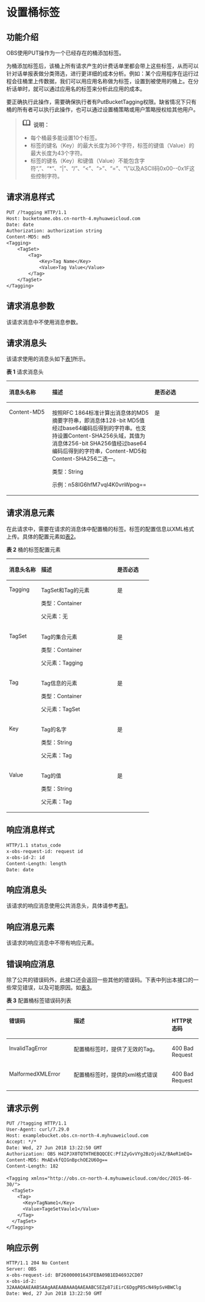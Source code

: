 # 设置桶标签<a name="obs_04_0049"></a>

## 功能介绍<a name="section5584184924715"></a>

OBS使用PUT操作为一个已经存在的桶添加标签。

为桶添加标签后，该桶上所有请求产生的计费话单里都会带上这些标签，从而可以针对话单报表做分类筛选，进行更详细的成本分析。例如：某个应用程序在运行过程会往桶里上传数据，我们可以用应用名称做为标签，设置到被使用的桶上。在分析话单时，就可以通过应用名的标签来分析此应用的成本。

要正确执行此操作，需要确保执行者有PutBucketTagging权限。缺省情况下只有桶的所有者可以执行此操作，也可以通过设置桶策略或用户策略授权给其他用户。

>![](public_sys-resources/icon-note.gif) **说明：** 
>-   每个桶最多能设置10个标签。
>-   标签的键名（Key）的最大长度为36个字符，标签的键值（Value）的最大长度为43个字符。
>-   标签的键名（Key）和键值（Value）不能包含字符“,”、“\*”、“|”、“/”、“<”、“\>”、“=”、“\\”以及ASCII码0x00--0x1F这些控制字符。

## 请求消息样式<a name="section20347124652614"></a>

```
PUT /?tagging HTTP/1.1 
Host: bucketname.obs.cn-north-4.myhuaweicloud.com 
Date: date
Authorization: authorization string
Content-MD5: md5
<Tagging> 
    <TagSet>
        <Tag> 
            <Key>Tag Name</Key> 
            <Value>Tag Value</Value> 
        </Tag> 
    </TagSet> 
</Tagging>
```

## 请求消息参数<a name="section6834183343213"></a>

该请求消息中不使用消息参数。

## 请求消息头<a name="section386944113319"></a>

该请求使用的消息头如下[表1](#table436706591789)所示。

**表 1**  请求消息头

<a name="table436706591789"></a>
<table><thead align="left"><tr id="row532609251789"><th class="cellrowborder" valign="top" width="22.430000000000003%" id="mcps1.2.4.1.1"><p id="p90786001789"><a name="p90786001789"></a><a name="p90786001789"></a>消息头名称</p>
</th>
<th class="cellrowborder" valign="top" width="53.260000000000005%" id="mcps1.2.4.1.2"><p id="p642780001789"><a name="p642780001789"></a><a name="p642780001789"></a>描述</p>
</th>
<th class="cellrowborder" valign="top" width="24.310000000000002%" id="mcps1.2.4.1.3"><p id="p391355251789"><a name="p391355251789"></a><a name="p391355251789"></a>是否必选</p>
</th>
</tr>
</thead>
<tbody><tr id="row520210419261"><td class="cellrowborder" valign="top" width="22.430000000000003%" headers="mcps1.2.4.1.1 "><p id="p1376912802612"><a name="p1376912802612"></a><a name="p1376912802612"></a>Content-MD5</p>
</td>
<td class="cellrowborder" valign="top" width="53.260000000000005%" headers="mcps1.2.4.1.2 "><p id="p179925362264"><a name="p179925362264"></a><a name="p179925362264"></a>按照RFC 1864标准计算出消息体的MD5摘要字符串，即消息体128-bit MD5值经过base64编码后得到的字符串。也支持设置Content-SHA256头域，其值为消息体256-bit SHA256值经过base64编码后得到的字符串，Content-MD5和Content-SHA256二选一。</p>
<p id="p3992123610265"><a name="p3992123610265"></a><a name="p3992123610265"></a>类型：String</p>
<p id="p299210367269"><a name="p299210367269"></a><a name="p299210367269"></a>示例：n58IG6hfM7vqI4K0vnWpog==</p>
</td>
<td class="cellrowborder" valign="top" width="24.310000000000002%" headers="mcps1.2.4.1.3 "><p id="p12769889268"><a name="p12769889268"></a><a name="p12769889268"></a>是</p>
</td>
</tr>
</tbody>
</table>

## 请求消息元素<a name="section1373213918368"></a>

在此请求中，需要在请求的消息体中配置桶的标签。标签的配置信息以XML格式上传。具体的配置元素如[表2](#table1181123018399)。

**表 2**  桶的标签配置元素

<a name="table1181123018399"></a>
<table><thead align="left"><tr id="row2018917307393"><th class="cellrowborder" valign="top" width="22.430000000000003%" id="mcps1.2.4.1.1"><p id="p19190143043913"><a name="p19190143043913"></a><a name="p19190143043913"></a>消息头名称</p>
</th>
<th class="cellrowborder" valign="top" width="53.260000000000005%" id="mcps1.2.4.1.2"><p id="p019273012397"><a name="p019273012397"></a><a name="p019273012397"></a>描述</p>
</th>
<th class="cellrowborder" valign="top" width="24.310000000000002%" id="mcps1.2.4.1.3"><p id="p2195113033915"><a name="p2195113033915"></a><a name="p2195113033915"></a>是否必选</p>
</th>
</tr>
</thead>
<tbody><tr id="row7197230193913"><td class="cellrowborder" valign="top" width="22.430000000000003%" headers="mcps1.2.4.1.1 "><p id="p125361017184212"><a name="p125361017184212"></a><a name="p125361017184212"></a>Tagging</p>
</td>
<td class="cellrowborder" valign="top" width="53.260000000000005%" headers="mcps1.2.4.1.2 "><p id="p6536111718422"><a name="p6536111718422"></a><a name="p6536111718422"></a>TagSet和Tag的元素</p>
<p id="p85368172423"><a name="p85368172423"></a><a name="p85368172423"></a>类型：Container</p>
<p id="p125365178429"><a name="p125365178429"></a><a name="p125365178429"></a>父元素：无</p>
</td>
<td class="cellrowborder" valign="top" width="24.310000000000002%" headers="mcps1.2.4.1.3 "><p id="p553681720423"><a name="p553681720423"></a><a name="p553681720423"></a>是</p>
</td>
</tr>
<tr id="row12641636422"><td class="cellrowborder" valign="top" width="22.430000000000003%" headers="mcps1.2.4.1.1 "><p id="p3911152616425"><a name="p3911152616425"></a><a name="p3911152616425"></a>TagSet</p>
</td>
<td class="cellrowborder" valign="top" width="53.260000000000005%" headers="mcps1.2.4.1.2 "><p id="p591252604217"><a name="p591252604217"></a><a name="p591252604217"></a>Tag的集合元素</p>
<p id="p391202634216"><a name="p391202634216"></a><a name="p391202634216"></a>类型：Container</p>
<p id="p4912142604210"><a name="p4912142604210"></a><a name="p4912142604210"></a>父元素：Tagging</p>
</td>
<td class="cellrowborder" valign="top" width="24.310000000000002%" headers="mcps1.2.4.1.3 "><p id="p3912326144211"><a name="p3912326144211"></a><a name="p3912326144211"></a>是</p>
</td>
</tr>
<tr id="row944320444211"><td class="cellrowborder" valign="top" width="22.430000000000003%" headers="mcps1.2.4.1.1 "><p id="p163325395428"><a name="p163325395428"></a><a name="p163325395428"></a>Tag</p>
</td>
<td class="cellrowborder" valign="top" width="53.260000000000005%" headers="mcps1.2.4.1.2 "><p id="p8333639114218"><a name="p8333639114218"></a><a name="p8333639114218"></a>Tag信息的元素</p>
<p id="p1233323919429"><a name="p1233323919429"></a><a name="p1233323919429"></a>类型：Container</p>
<p id="p0333163974214"><a name="p0333163974214"></a><a name="p0333163974214"></a>父元素：TagSet</p>
</td>
<td class="cellrowborder" valign="top" width="24.310000000000002%" headers="mcps1.2.4.1.3 "><p id="p333319390424"><a name="p333319390424"></a><a name="p333319390424"></a>是</p>
</td>
</tr>
<tr id="row1314615104218"><td class="cellrowborder" valign="top" width="22.430000000000003%" headers="mcps1.2.4.1.1 "><p id="p11495174818425"><a name="p11495174818425"></a><a name="p11495174818425"></a>Key</p>
</td>
<td class="cellrowborder" valign="top" width="53.260000000000005%" headers="mcps1.2.4.1.2 "><p id="p74952488427"><a name="p74952488427"></a><a name="p74952488427"></a>Tag的名字</p>
<p id="p1349514814423"><a name="p1349514814423"></a><a name="p1349514814423"></a>类型：String</p>
<p id="p149512481428"><a name="p149512481428"></a><a name="p149512481428"></a>父元素：Tag</p>
</td>
<td class="cellrowborder" valign="top" width="24.310000000000002%" headers="mcps1.2.4.1.3 "><p id="p18495154864216"><a name="p18495154864216"></a><a name="p18495154864216"></a>是</p>
</td>
</tr>
<tr id="row13866105154213"><td class="cellrowborder" valign="top" width="22.430000000000003%" headers="mcps1.2.4.1.1 "><p id="p196161654134219"><a name="p196161654134219"></a><a name="p196161654134219"></a>Value</p>
</td>
<td class="cellrowborder" valign="top" width="53.260000000000005%" headers="mcps1.2.4.1.2 "><p id="p19616854174215"><a name="p19616854174215"></a><a name="p19616854174215"></a>Tag的值</p>
<p id="p7616135414424"><a name="p7616135414424"></a><a name="p7616135414424"></a>类型：String</p>
<p id="p2616105415423"><a name="p2616105415423"></a><a name="p2616105415423"></a>父元素：Tag</p>
</td>
<td class="cellrowborder" valign="top" width="24.310000000000002%" headers="mcps1.2.4.1.3 "><p id="p11616115484210"><a name="p11616115484210"></a><a name="p11616115484210"></a>是</p>
</td>
</tr>
</tbody>
</table>

## 响应消息样式<a name="section52164611437"></a>

```
HTTP/1.1 status_code
x-obs-request-id: request id
x-obs-id-2: id
Content-Length: length
Date: date
```

## 响应消息头<a name="section1253385718430"></a>

该请求的响应消息使用公共消息头，具体请参考[表1](返回结果.md#d0e686)。

## 响应消息元素<a name="section7363166184419"></a>

该请求的响应消息中不带有响应元素。

## 错误响应消息<a name="section8123191694414"></a>

除了公共的错误码外，此接口还会返回一些其他的错误码。下表中列出本接口的一些常见错误，以及可能原因。如[表3](#table12876123320500)。

**表 3**  配置桶标签错误码列表

<a name="table12876123320500"></a>
<table><thead align="left"><tr id="row6301134115016"><th class="cellrowborder" valign="top" width="33.67%" id="mcps1.2.4.1.1"><p id="p183043420504"><a name="p183043420504"></a><a name="p183043420504"></a>错误码</p>
</th>
<th class="cellrowborder" valign="top" width="51.019999999999996%" id="mcps1.2.4.1.2"><p id="p2303340505"><a name="p2303340505"></a><a name="p2303340505"></a>描述</p>
</th>
<th class="cellrowborder" valign="top" width="15.310000000000002%" id="mcps1.2.4.1.3"><p id="p330834115019"><a name="p330834115019"></a><a name="p330834115019"></a>HTTP状态码</p>
</th>
</tr>
</thead>
<tbody><tr id="row5311834135013"><td class="cellrowborder" valign="top" width="33.67%" headers="mcps1.2.4.1.1 "><p id="p5311234185014"><a name="p5311234185014"></a><a name="p5311234185014"></a>InvalidTagError</p>
</td>
<td class="cellrowborder" valign="top" width="51.019999999999996%" headers="mcps1.2.4.1.2 "><p id="p1231143405016"><a name="p1231143405016"></a><a name="p1231143405016"></a>配置桶标签时，提供了无效的Tag。</p>
</td>
<td class="cellrowborder" valign="top" width="15.310000000000002%" headers="mcps1.2.4.1.3 "><p id="p631134165012"><a name="p631134165012"></a><a name="p631134165012"></a>400 Bad Request</p>
</td>
</tr>
<tr id="row173123414508"><td class="cellrowborder" valign="top" width="33.67%" headers="mcps1.2.4.1.1 "><p id="p15318348500"><a name="p15318348500"></a><a name="p15318348500"></a>MalformedXMLError</p>
</td>
<td class="cellrowborder" valign="top" width="51.019999999999996%" headers="mcps1.2.4.1.2 "><p id="p431103465016"><a name="p431103465016"></a><a name="p431103465016"></a>配置桶标签时，提供的xml格式错误</p>
</td>
<td class="cellrowborder" valign="top" width="15.310000000000002%" headers="mcps1.2.4.1.3 "><p id="p12323342506"><a name="p12323342506"></a><a name="p12323342506"></a>400 Bad Request</p>
</td>
</tr>
</tbody>
</table>

## 请求示例<a name="section14819157124617"></a>

```
PUT /?tagging HTTP/1.1
User-Agent: curl/7.29.0
Host: examplebucket.obs.cn-north-4.myhuaweicloud.com
Accept: */*
Date: Wed, 27 Jun 2018 13:22:50 GMT
Authorization: OBS H4IPJX0TQTHTHEBQQCEC:Pf1ZyGvVYg2BzOjokZ/BAeR1mEQ=
Content-MD5: MnAEvkfQIGnBpchOE2U6Og==
Content-Length: 182

<Tagging xmlns="http://obs.cn-north-4.myhuaweicloud.com/doc/2015-06-30/">
  <TagSet>
    <Tag>
      <Key>TagName1</Key>
      <Value>TageSetVaule1</Value>
    </Tag>
  </TagSet>
</Tagging>
```

## 响应示例<a name="section13755536443"></a>

```
HTTP/1.1 204 No Content
Server: OBS
x-obs-request-id: BF26000001643FEBA09B1ED46932CD07
x-obs-id-2: 32AAAQAAEAABSAAgAAEAABAAAQAAEAABCSEZp87iEirC6DggPB5cN49pSvHBWClg
Date: Wed, 27 Jun 2018 13:22:50 GMT
```

